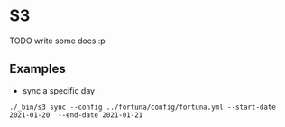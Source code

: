 # S3

TODO write some docs :p

## Examples

- sync a specific day
```
./_bin/s3 sync --config ../fortuna/config/fortuna.yml --start-date 2021-01-20  --end-date 2021-01-21
```
